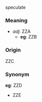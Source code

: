 speculate
### Meaning
+ _adj_: ZZA
    + __eg__: ZZB

### Origin

ZZC

### Synonym

__eg__: ZZD

+ ZZE


